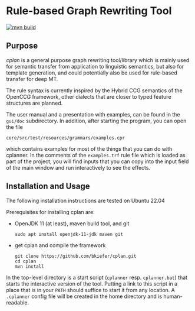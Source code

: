 # Rule-based Graph Rewriting Tool

[![mvn build](https://github.com/bkiefer/cplan/actions/workflows/maven.yml/badge.svg)](https://github.com/bkiefer/cplan/actions/workflows/maven.yml)

## Purpose

*cplan* is a general purpose graph rewriting tool/library which is mainly
used for semantic transfer from application to linguistic semantics, but
also for template generation, and could potentially also be used for
rule-based transfer for deep MT.

The rule syntax is currently inspired by the Hybrid CCG semantics of the
OpenCCG framework, other dialects that are closer to typed feature structures
are planned.

The user manual and a presentation with examples, can be found in the `gui/doc`
subdirectory. In addition, after starting the program, you can open the file

`core/src/test/resources/grammars/examples.cpr`

which contains examples for most of the things that you can do with cplanner.
In the comments of the `examples.trf` rule file which is loaded as part of the
project, you will find inputs that you can copy into the input field of the
main window and run interactively to see the effects.

## Installation and Usage

The following installation instructions are tested on Ubuntu 22.04

Prerequisites for installing cplan are:
- OpenJDK 11 (at least), maven build tool, and git
  ```
  sudo apt install openjdk-11-jdk maven git
  ```

- get cplan and compile the framework
  ```
  git clone https://github.com/bkiefer/cplan.git
  cd cplan
  mvn install
  ```

In the top-level directory is a start script (`cplanner` resp. `cplanner.bat`)
that starts the interactive version of the tool. Putting a link to this script
in a place that is in your `PATH` should suffice to start it from any
location. A `.cplanner` config file will be created in the home directory and
is human-readable.
